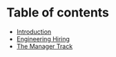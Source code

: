 # Table of contents

* [Introduction](README.md)
* [Engineering Hiring](engineering-hiring.md)
* [The Manager Track](the-manager-track.md)

